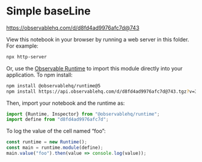 # Simple baseLine

https://observablehq.com/d/d8fd4ad9976afc7d@743

View this notebook in your browser by running a web server in this folder. For
example:

~~~sh
npx http-server
~~~

Or, use the [Observable Runtime](https://github.com/observablehq/runtime) to
import this module directly into your application. To npm install:

~~~sh
npm install @observablehq/runtime@5
npm install https://api.observablehq.com/d/d8fd4ad9976afc7d@743.tgz?v=3
~~~

Then, import your notebook and the runtime as:

~~~js
import {Runtime, Inspector} from "@observablehq/runtime";
import define from "d8fd4ad9976afc7d";
~~~

To log the value of the cell named “foo”:

~~~js
const runtime = new Runtime();
const main = runtime.module(define);
main.value("foo").then(value => console.log(value));
~~~
